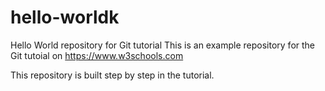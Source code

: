 # hello-worldk
Hello World repository for Git tutorial
This is an example repository for the Git tutoial on https://www.w3schools.com

This repository is built step by step in the tutorial.
